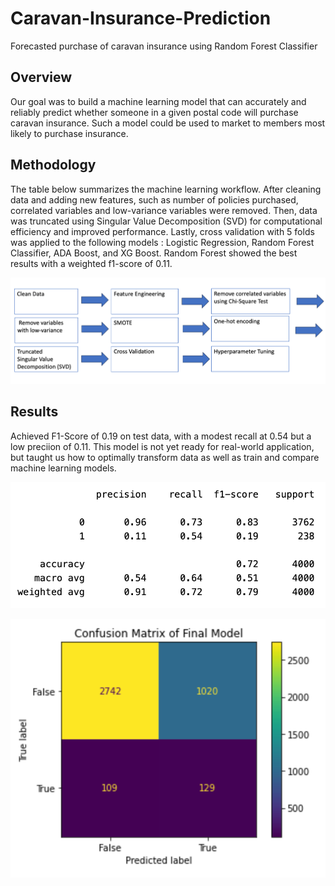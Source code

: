 # Caravan-Insurance-Prediction
Forecasted purchase of caravan insurance using Random Forest Classifier

## Overview

Our goal was to build a machine learning model that can accurately and reliably predict whether
someone in a given postal code will purchase caravan insurance. Such a model could be used to 
market to members most likely to purchase insurance.

## Methodology

The table below summarizes the machine learning workflow. After cleaning data and adding new features,
such as number of policies purchased, correlated variables and low-variance variables were removed. Then, data
was truncated using Singular Value Decomposition (SVD) for computational efficiency and improved performance. 
Lastly, cross validation with 5 folds was applied to the following models : Logistic Regression, Random
Forest Classifier, ADA Boost, and XG Boost. Random Forest showed the best results with a weighted f1-score of 0.11.

![Machine Learning Workflow](images/methodology.png)

## Results

Achieved F1-Score of 0.19 on test data, with a modest recall at 0.54 but a low preciion of 0.11.
This model is not yet ready for real-world application, but taught us how to optimally transform data 
as well as train and compare machine learning models. 

![Classification Report](images/classification_report.png)

![Confusion Matrix](images/confusion_matrix.png)
